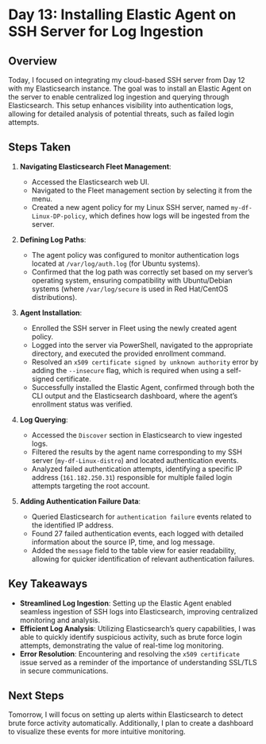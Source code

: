 # Day 13: Installing Elastic Agent on SSH Server for Log Ingestion

## Overview
Today, I focused on integrating my cloud-based SSH server from Day 12 with my Elasticsearch instance. The goal was to install an Elastic Agent on the server to enable centralized log ingestion and querying through Elasticsearch. This setup enhances visibility into authentication logs, allowing for detailed analysis of potential threats, such as failed login attempts.

## Steps Taken

1. **Navigating Elasticsearch Fleet Management**:
   - Accessed the Elasticsearch web UI.
   - Navigated to the Fleet management section by selecting it from the menu.
   - Created a new agent policy for my Linux SSH server, named `my-df-Linux-DP-policy`, which defines how logs will be ingested from the server.

2. **Defining Log Paths**:
   - The agent policy was configured to monitor authentication logs located at `/var/log/auth.log` (for Ubuntu systems).
   - Confirmed that the log path was correctly set based on my server’s operating system, ensuring compatibility with Ubuntu/Debian systems (where `/var/log/secure` is used in Red Hat/CentOS distributions).

3. **Agent Installation**:
   - Enrolled the SSH server in Fleet using the newly created agent policy.
   - Logged into the server via PowerShell, navigated to the appropriate directory, and executed the provided enrollment command.
   - Resolved an `x509 certificate signed by unknown authority` error by adding the `--insecure` flag, which is required when using a self-signed certificate.
   - Successfully installed the Elastic Agent, confirmed through both the CLI output and the Elasticsearch dashboard, where the agent’s enrollment status was verified.

4. **Log Querying**:
   - Accessed the `Discover` section in Elasticsearch to view ingested logs.
   - Filtered the results by the agent name corresponding to my SSH server (`my-df-Linux-distro`) and located authentication events.
   - Analyzed failed authentication attempts, identifying a specific IP address (`161.182.250.31`) responsible for multiple failed login attempts targeting the root account.

5. **Adding Authentication Failure Data**:
   - Queried Elasticsearch for `authentication failure` events related to the identified IP address.
   - Found 27 failed authentication events, each logged with detailed information about the source IP, time, and log message.
   - Added the `message` field to the table view for easier readability, allowing for quicker identification of relevant authentication failures.

## Key Takeaways
- **Streamlined Log Ingestion**: Setting up the Elastic Agent enabled seamless ingestion of SSH logs into Elasticsearch, improving centralized monitoring and analysis.
- **Efficient Log Analysis**: Utilizing Elasticsearch’s query capabilities, I was able to quickly identify suspicious activity, such as brute force login attempts, demonstrating the value of real-time log monitoring.
- **Error Resolution**: Encountering and resolving the `x509 certificate` issue served as a reminder of the importance of understanding SSL/TLS in secure communications.

## Next Steps
Tomorrow, I will focus on setting up alerts within Elasticsearch to detect brute force activity automatically. Additionally, I plan to create a dashboard to visualize these events for more intuitive monitoring.


